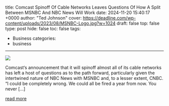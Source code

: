 title: Comcast Spinoff Of Cable Networks Leaves Questions Of How A Split Between MSNBC And NBC News Will Work
date: 2024-11-20 15:40:17 +0000
author: "Ted Johnson"
cover: https://deadline.com/wp-content/uploads/2023/08/MSNBC-Logo.jpg?w=1024
draft: false
top: false
type: post
hide: false
toc: false
tags:
  - Business
categories:
  - business
---

![](https://deadline.com/wp-content/uploads/2023/08/MSNBC-Logo.jpg?w=1024)

Comcast‘s announcement that it will spinoff almost all of its cable networks has left a host of questions as to the path forward, particularly given the intertwined nature of NBC News with MSNBC and, to a lesser extent, CNBC. “I could be completely wrong. We could all be fired a year from now. You never \[…\]

[read more](https://deadline.com/2024/11/msnbc-comcast-spinoff-nbc-news-1236182288/)
